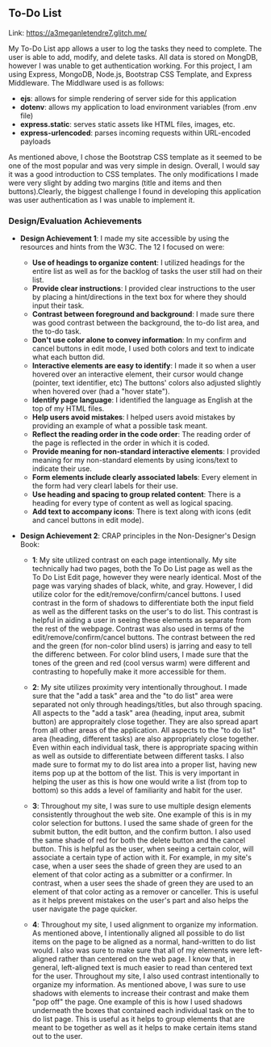 ## To-Do List

Link: https://a3meganletendre7.glitch.me/

My To-Do List app allows a user to log the tasks they need to complete. The user is able to add, modify, and delete tasks. All data is stored on MongDB, however I was unable to get authentication working. For this project, I am using Express, MongoDB, Node.js, Bootstrap CSS Template, and Express Middleware. The Middlware used is as follows:
- **ejs**: allows for simple rendering of server side for this application
- **dotenv**: allows my application to load environment variables (from .env file)
- **express.static**: serves static assets like HTML files, images, etc.
- **express-urlencoded**: parses incoming requests within URL-encoded payloads

As mentioned above, I chose the Bootstrap CSS template as it seemed to be one of the most popular and was very simple in design. Overall, I would say it was a good introduction to CSS templates. The only modifications I made were very slight by adding two margins (title and items and then buttons).Clearly, the biggest challenge I found in developing this application was user authentication as I was unable to implement it.

### Design/Evaluation Achievements
- **Design Achievement 1**: I made my site accessible by using the resources and hints from the W3C. The 12 I focused on were:
    - **Use of headings to organize content**: I utilized headings for the entire list as well as for the backlog of tasks the user still had on their list.
    - **Provide clear instructions**: I provided clear instructions to the user by placing a hint/directions in the text box for where they should input their task.
    - **Contrast between foreground and background**: I made sure there was good contrast between the background, the to-do list area, and the to-do task.
    - **Don't use color alone to convey information**: In my confirm and cancel buttons in edit mode, I used both colors and text to indicate what each button did.
    - **Interactive elements are easy to identify**: I made it so when a user hovered over an interactive element, their cursor would change (pointer, text identifier, etc) The buttons' colors also adjusted slightly when hovered over (had a "hover state").
    - **Identify page language**: I identified the language as English at the top of my HTML files.
    - **Help users avoid mistakes**: I helped users avoid mistakes by providing an example of what a possible task meant.
    - **Reflect the reading order in the code order**: The reading order of the page is reflected in the order in which it is coded.
    - **Provide meaning for non-standard interactive elements**: I provided meaning for my non-standard elements by using icons/text to indicate their use.
    - **Form elements include clearly associated labels**: Every element in the form had very clearl labels for their use.
    - **Use heading and spacing to group related content**: There is a heading for every type of content as well as logical spacing.
    - **Add text to accompany icons**: There is text along with icons (edit and cancel buttons in edit mode).

- **Design Achievement 2**: CRAP principles in the Non-Designer's Design Book:
    - **1**: My site utilized contrast on each page intentionally. My site technically had two pages, both the To Do List page as well as the To Do List Edit page, however they were nearly identical. Most of the page was varying shades of black, white, and gray. However, I did utilize color for the edit/remove/confirm/cancel buttons. I used contrast in the form of shadows to differentiate both the input field as well as the different tasks on the user's to do list. This contrast is helpful in aiding a user in seeing these elements as separate from the rest of the webpage. Contrast was also used in terms of the edit/remove/confirm/cancel buttons. The contrast between the red and the green (for non-color blind users) is jarring and easy to tell the differenc between. For color blind users, I made sure that the tones of the green and red (cool versus warm) were different and contrasting to hopefully make it more accessible for them.
    - **2**: My site utilizes proximity very intentionally throughout. I made sure that the "add a task" area and the "to do list" area were separated not only through headings/titles, but also through spacing. All aspects to the "add a task" area (heading, input area, submit button) are appropraitely close together. They are also spread apart from all other areas of the application. All aspects to the "to do list" area (heading, different tasks) are also appropriately close together. Even within each individual task, there is appropriate spacing within as well as outside to differentiate between different tasks. I also made sure to format my to do list area into a proper list, having new items pop up at the bottom of the list. This is very important in helping the user as this is how one would write a list (from top to bottom) so this adds a level of familiarity and habit for the user. 
    
    - **3**: Throughout my site, I was sure to use multiple design elements consistently throughout the web site. One example of this is in my color selection for buttons. I used the same shade of green for the submit button, the edit button, and the confirm button. I also used the same shade of red for both the delete button and the cancel button. This is helpful as the user, when seeing a certain color, will associate a certain type of action with it. For example, in my site's case, when a user sees the shade of green they are used to an element of that color acting as a submitter or a confirmer. In contrast, when a user sees the shade of green they are used to an element of that color acting as a remover or canceller. This is useful as it helps prevent mistakes on the user's part and also helps the user navigate the page quicker.
    - **4**: Throughout my site, I used alignment to organize my information. As mentioned above, I intentionally aligned all possible to do list items on the page to be aligned as a normal, hand-written to do list would. I also was sure to make sure that all of my elements were left-aligned rather than centered on the web page. I know that, in general, left-aligned text is much easier to read than centered text for the user. Throughout my site, I also used contrast intentionally to organize my information. As mentioned above, I was sure to use shadows with elements to increase their contrast and make them "pop off" the page. One example of this is how I used shadows underneath the boxes that contained each individual task on the to do list page. This is useful as it helps to group elements that are meant to be together as well as it helps to make certain items stand out to the user.







